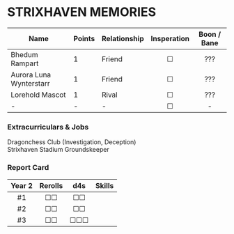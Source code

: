 # STRIXHAVEN MEMORIES

| Name                    | Points | Relationship | Insperation | Boon / Bane | 
| ----------------------- | ------ | ------------ |:---:|:---:|
| Bhedum Rampart          |   1    |    Friend    |  ☐  | ??? |
| Aurora Luna Wynterstarr |   1    |    Friend    |  ☐  | ??? |
| Lorehold Mascot         |   1    |    Rival     |  ☐  | ??? | 
| -                       |   -    |   -          |  ☐  |  -  |

### Extracurriculars & Jobs
Dragonchess Club (Investigation, Deception) \
Strixhaven Stadium Groundskeeper

### Report Card
| Year 2 | Rerolls | d4s | Skills |
| :----: | :-----: | :-: | ------ | 
| #1 | ☐☐ | ☐☐ | 
| #2 | ☐☐ | ☐☐ |
| #3 | ☐☐ | ☐☐☐ |

